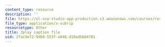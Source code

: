 ```yaml
---
content_type: resource
description: ''
file: https://ol-ocw-studio-app-production.s3.amazonaws.com/courses/res-18-009-learn-differential-equations-up-close-with-gilbert-strang-and-cleve-moler-fall-2015/2fac9e729db8553fa046d10adbb84781_xw3ccgYhFis.vtt
file_type: application/x-subrip
resourcetype: Other
title: 3play caption file
uid: 2fac9e72-9db8-553f-a046-d10adbb84781
---
```

